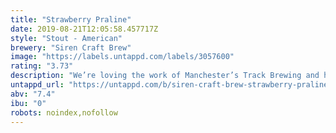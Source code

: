 ```yaml
---
title: "Strawberry Praline"
date: 2019-08-21T12:05:58.457717Z
style: "Stout - American"
brewery: "Siren Craft Brew"
image: "https://labels.untappd.com/labels/3057600"
rating: "3.73"
description: "We’re loving the work of Manchester’s Track Brewing and have been keen to collaborate with them for some time. This is a robust, creamy stout with balanced additions of strawberry purée and allergen-free hazelnut extract. A full-flavoured treat."
untappd_url: "https://untappd.com/b/siren-craft-brew-strawberry-praline/3057600"
abv: "7.4"
ibu: "0"
robots: noindex,nofollow
---
```

